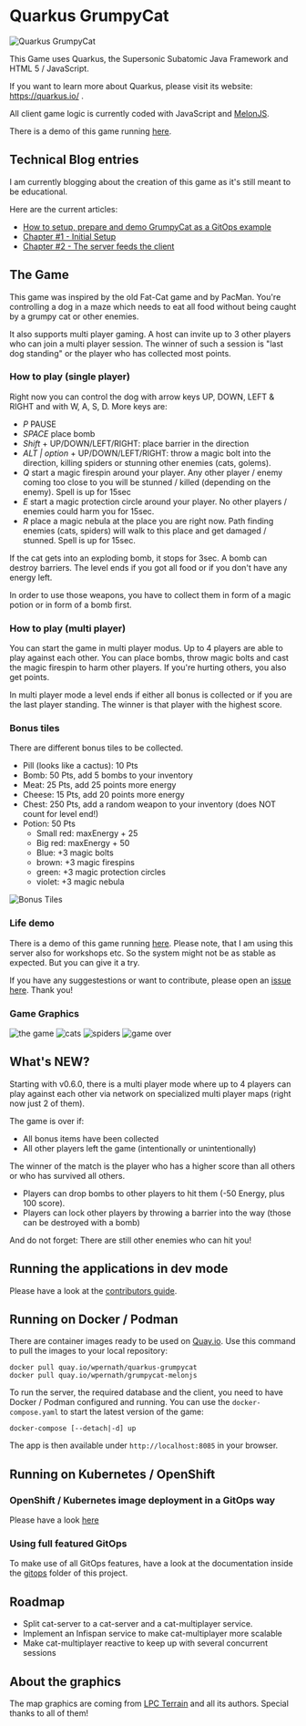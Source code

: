 # Quarkus GrumpyCat
![Quarkus GrumpyCat](./melonjs-client/src/main/client/data/img/GrumpyCat-Title.png)

This Game uses Quarkus, the Supersonic Subatomic Java Framework and HTML 5 / JavaScript.

If you want to learn more about Quarkus, please visit its website: https://quarkus.io/ .

All client game logic is currently coded with JavaScript and [MelonJS](https://github.com/melonjs/melonjs).

There is a demo of this game running [here](http://cat-client-grumpycat.apps.kelly.rhepds.com/generated/index). 


## Technical Blog entries
I am currently blogging about the creation of this game as it's still meant to be educational.

Here are the current articles:

- [How to setup, prepare and demo GrumpyCat as a GitOps example](https://www.opensourcerers.org/2023/05/08/how-to-set-up-and-demonstrate-quarkus-grumpycat-gitops-demo/)
- [Chapter #1 - Initial Setup](https://www.opensourcerers.org/2022/10/24/using-quarkus-to-develop-a-multiplayer-game-chapter-1-initial-setup/)
- [Chapter #2 - The server feeds the client](https://www.opensourcerers.org/2022/12/19/using-quarkus-to-develop-a-multiplayer-game-chapter-2-the-server-feeds-the-client/)


## The Game

This game was inspired by the old Fat-Cat game and by PacMan. You're controlling a dog in a maze which needs to eat all food without being caught by a grumpy cat or other enemies. 

It also supports multi player gaming. A host can invite up to 3 other players who can join a multi player session. The winner of such a session is "last dog standing" or the player who has collected most points.

### How to play (single player)
Right now you can control the dog with arrow keys UP, DOWN, LEFT & RIGHT and with W, A, S, D. More keys are:

- *P* PAUSE
- *SPACE* place bomb
- *Shift* + UP/DOWN/LEFT/RIGHT: place barrier in the direction
- *ALT | option* + UP/DOWN/LEFT/RIGHT: throw a magic bolt into the direction, killing spiders or stunning other enemies (cats, golems).
- *Q* start a magic firespin around your player. Any other player / enemy coming too close to you will be stunned / killed (depending on the enemy). Spell is up for 15sec
- *E* start a magic protection circle around your player. No other players / enemies could harm you for 15sec.
- *R* place a magic nebula at the place you are right now. Path finding enemies (cats, spiders) will walk to this place and get damaged / stunned. Spell is up for 15sec.

If the cat gets into an exploding bomb, it stops for 3sec. A bomb can destroy barriers. The level ends if you got all food or if you don't have any energy left.

In order to use those weapons, you have to collect them in form of a magic potion or in form of a bomb first. 
  
### How to play (multi player)
You can start the game in multi player modus. Up to 4 players are able to play against each other. 
You can place bombs, throw magic bolts and cast the magic firespin to harm other players. If you're hurting others, you also get points.

In multi player mode a level ends if either all bonus is collected or if you are the last player standing. The winner is that player with the highest score. 


### Bonus tiles
There are different bonus tiles to be collected. 
- Pill (looks like a cactus): 10 Pts
- Bomb: 50 Pts, add 5 bombs to your inventory
- Meat: 25 Pts, add 25 points more energy
- Cheese: 15 Pts, add 20 points more energy
- Chest: 250 Pts, add a random weapon to your inventory (does NOT count for level end!)
- Potion: 50 Pts
  - Small red: maxEnergy + 25
  - Big red: maxEnergy + 50
  - Blue: +3 magic bolts 
  - brown: +3 magic firespins
  - green: +3 magic protection circles
  - violet: +3 magic nebula

![Bonus Tiles](./docs/37E7903F-54F1-40A4-8E73-9DB6198D4BD2.jpeg)

### Life demo
There is a demo of this game running [here](http://cat-client-grumpycat.apps.ruby.rhepds.com). 
Please note, that I am using this server also for workshops etc. So the system might not be as stable as expected. But you can give it a try.

If you have any suggestestions or want to contribute, please open an [issue here](https://github.com/wpernath/quarkus-grumpycat/issues). Thank you!


### Game Graphics

![the game](docs/game-title.png)
![cats](docs/the-game1.png)
![spiders](docs/the-game2.png)
![game over](docs/game-over.png)


## What's NEW?
Starting with v0.6.0, there is a multi player mode where up to 4 players can play against each other via network on specialized multi player maps (right now just 2 of them). 

The game is over if:
- All bonus items have been collected
- All other players left the game (intentionally or unintentionally)

The winner of the match is the player who has a higher score than all others or who has survived all others. 

- Players can drop bombs to other players to hit them (-50 Energy, plus 100 score). 
- Players can lock other players by throwing a barrier into the way (those can be destroyed with a bomb)

And do not forget: There are still other enemies who can hit you!


## Running the applications in dev mode
Please have a look at the [contributors guide](./CONTRIBUTING.md).

## Running on Docker / Podman
There are container images ready to be used on [Quay.io](https://quay.io/wpernath/quarkus-grumpycat). Use this command to pull the images to your local repository:

```shell
docker pull quay.io/wpernath/quarkus-grumpycat
docker pull quay.io/wpernath/grumpycat-melonjs
```

To run the server, the required database and the client, you need to have Docker / Podman configured and running. You can use the `docker-compose.yaml` to start the latest version of the game:

```shell
docker-compose [--detach|-d] up
```

The app is then available under `http://localhost:8085` in your browser.


## Running on Kubernetes / OpenShift

### OpenShift / Kubernetes image deployment in a GitOps way
Please have a look [here](./kubernetes-config/README.md)

### Using full featured GitOps
To make use of all GitOps features, have a look at the documentation inside the [gitops](./gitops/README.md) folder of this project. 



## Roadmap

- Split cat-server to a cat-server and a cat-multiplayer service. 
- Implement an Infispan service to make cat-multiplayer more scalable
- Make cat-multiplayer reactive to keep up with several concurrent sessions


## About the graphics
The map graphics are coming from [LPC Terrain](https://opengameart.org/content/tiled-terrains) and all its authors. Special thanks to all of them!
                    
